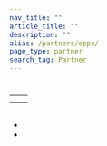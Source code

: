 ```yaml
---
nav_title: ""
article_title: ""
description: ""
alias: /partners/eppo/
page_type: partner
search_tag: Partner
---
```


# 

> 





## 

|                         |                                                                          |
|------------------------------------|-------------------------------------------------------------------------------------|
|                        |                    |
|  |  |


## 

###  

  

###  

 

###  

 





- 
- 











 

 

## 




